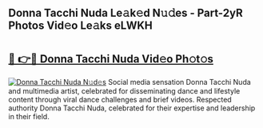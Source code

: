 ## Donna Tacchi Nuda Le𝚊k𝚎d N𝚞𝚍es - Part-2yR Photos Vid𝚎o Le𝚊ks eLWKH

# <h2><a href="http://fbcmro.evod.top/?m=Donna+Tacchi+Nuda">🔗 👉🔴 Donna Tacchi Nuda Vid𝚎o Ph𝚘t𝚘s</a></h2>

[![Donna Tacchi Nuda N𝚞d𝚎s](https://i.imgur.com/8V9OHl7.gif)](http://fbcmro.evod.top/?m=Donna+Tacchi+Nuda)
Social media sensation Donna Tacchi Nuda and multimedia artist, celebrated for disseminating dance and lifestyle content through viral dance challenges and brief videos. Respected authority Donna Tacchi Nuda, celebrated for their expertise and leadership in their field. 
